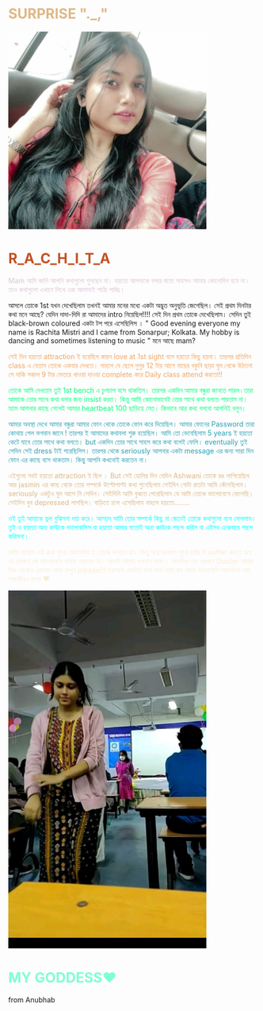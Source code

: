 <html>
<head> <link rel="stylesheet" href="oo.css"> <title>SURPRISE to RACHITA</title>  
</head>

<body ><h1 style=color:burlywood> SURPRISE "._,"</h1>
    
   <img src="WhatsApp Image 2021-04-28 at 7.21.12 PM.jpeg" hight="200" width=" 400">
           <h1 style="color:rgb(196, 81, 36)">R_A_C_H_I_T_A</h1>
           <p style=color:rgb(219,197,214)>Mam আমি জানি আপনি কথাগুলো শুনছেন না। হয়তো আপনাকে বলার মতো সাহসও আমার কোনোদিন হবে না। তাও কথাগুলো এখানে লিখে এক আলাদাই শান্তি পাচ্ছি।

   আসলে তোকে 1st যখন দেখেছিলাম তখনই আমার মনের মধ্যে একটা অদ্ভুত অনুভূতি জেগেছিল। সেই প্রথম দিনটার কথা মনে আছে? যেদিন দাদা-দিদি রা আমাদের intro নিয়েছিল!!!! 
             সেই দিন প্রথম তোকে দেখেছিলাম। সেদিন তুই black-brown coloured একটা টপ পরে এসেছিলিস ।
             " Good evening everyone my name is Rachita Mistri and I came from Sonarpur;  Kolkata. My hobby is dancing and sometimes listening to music " 
                 মনে আছে mam?</p>
                 <p style=color:sandybrown>সেই দিন হয়তো attraction ই হয়েছিল কারন love at 1st sight বলে হয়তো কিছু হয়না। তারপর প্রতিদিন class এ যেতাম তোকে একবার দেখতে। নাহলে যে ছেলে দুপুর 12 টার আগে মায়ের বকুনি ছাড়া ঘুম থেকে উঠতনা সে নাকি সকাল 9 টার ভেতরে খাওয়া দাওয়া complete করে Daily class attend করতো!!

  </p>
                 <p style=color:springgreen>তোকে আমি দেখতাম তুই 1st bench এ চুপচাপ বসে থাকতিস। তারপর একদিন আমার বন্ধুরা জানতে পারল।তারা আমাকে তোর সাথে কথা বলার জন্য insist করত। কিন্তু আমি কোনোভাবেই তোর সাথে কথা বলতে পারতাম না। ম্যাম আপনার কাছে গেলেই আমার heartbeat 100 ছাড়িয়ে যেত। কিভাবে আর কথা বলবো আপনিই বলুন।

   </p>
                 <p style=color:rgb(43,160,180)>আমার অবস্থা দেখে আমার বন্ধুরা আমার ফোন থেকে তোকে ফোন করে দিয়েছিল। আমার ফোনের Password তারা কোথায় পেল ভগবান জানে ! তারপর ই আমাদের কথাবলা শুরু হয়েছিল। আমি তো ভেবেছিলাম 5 years ই হয়তো কেটে যাবে তোর সাথে কথা বলতে। but একদিন তোর সাথে সাহস করে কথা বলেই ফেলি। eventually তুই  সেদিন সেই dress টাই পরেছিলিস।  তারপর থেকে seriously আপনার একটা message এর জন্য সারা দিন ফোন এর কাছে বসে থাকতাম। কিন্তু আপনি কখনোই করতেন না।

   </p>
                 <p style=color:burlywood>এইগুলো সবই হয়তো attraction ই ছিল । But সেই হোলির দিন যেদিন Ashwani তোকে  রঙ লাগিয়েছিল আর jasmin এর কাছ থেকে তোর সম্পর্কে উল্টোপাল্টা কথা শুনেছিলাম সেইদিন গোটা রাতটা আমি কেঁদেছিলাম। seriously একটুও ঘুম আসে নি সেদিন। 
                    সেইদিনি  আমি বুঝতে পেরেছিলাম যে আমি তোকে ভালোবেসে ফেলেছি। সেইদিন খুব depressed লাগছিল। বাড়িতে চলে এসেছিলাম নাহলে হয়তো........
                </p>
                <p style=color:cyan>ওই তুই আমাকে ভুল বুঝিসনা  দয়া করে। আসলে আমি তোর সম্পর্কে কিছু না জেনেই  তোকে কথাগুলো বলে ফেললাম। তুই ও হয়তো অন্য কাউকে ভালোবাসিস বা হয়তো আমার মতোই অন্য কাউকে পছন্দ করিস বা এইসব একেবারে পছন্দ করিসনা। 

   </p>
                <p style=color:antiquewhite>আমি আসলে এই কথা গুলো কোনোদিন ই তোকে বলতাম না। কিন্তু পরে ভাবলাম পুরো life টা suffer করতে হবে যে একজন কে ভালোবেসে বলতে পারলাম না। আপনি আমার ভগবান ম্যাম । আপনিও তো একজন Doctor আমার দিক থেকেও একবার ভেবে দেখুন please!!! 
                    সবশেষে একটাই কথা বলব   ম্যাম মন থেকে ভালোবাসি আপনাকে আর সারাজীবন বাসব ❤️</p>

   <p><img src="WhatsApp Image 2021-04-28 at 7.21.11 PM.jpeg" hight="500" width="400"> </p>
           <h1 style=color:aquamarine>MY GODDESS❤️</h1>
           
 
   <p>from Anubhab</p>

   </body>
</html>
